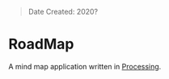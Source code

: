 > Date Created: 2020?

# RoadMap
A mind map application written in [Processing](https://processing.org/).

